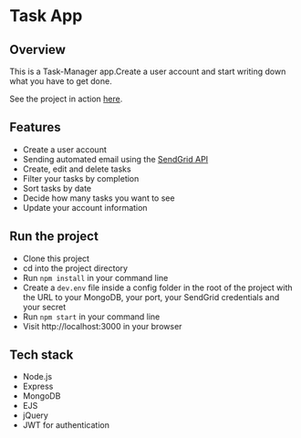 # Task App

## Overview

This is a Task-Manager app.Create a user account and start writing down what you have to get done.


See the project in action [here](https://josy-task-app.herokuapp.com/).

## Features

- Create a user account
- Sending automated email using the [SendGrid API](https://sendgrid.com/docs/API_Reference/index.html)
- Create, edit and delete tasks
- Filter your tasks by completion
- Sort tasks by date
- Decide how many tasks you want to see
- Update your account information

## Run the project

- Clone this project
- cd into the project directory
- Run `npm install` in your command line
- Create a `dev.env` file inside a config folder in the root of the project with the URL to your MongoDB, your port, your SendGrid credentials and your secret
- Run `npm start` in your command line
- Visit http://localhost:3000 in your browser

## Tech stack
- Node.js
- Express
- MongoDB
- EJS
- jQuery
- JWT for authentication
